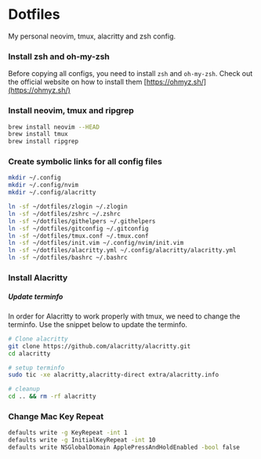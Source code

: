 # Dotfiles

My personal neovim, tmux, alacritty and zsh config.

### Install zsh and oh-my-zsh

Before copying all configs, you need to install `zsh` and `oh-my-zsh`. Check out the official website on how to install them [https://ohmyz.sh/](https://ohmyz.sh/)

### Install neovim, tmux and ripgrep

```bash
brew install neovim --HEAD
brew install tmux
brew install ripgrep
```

### Create symbolic links for all config files

```bash
mkdir ~/.config
mkdir ~/.config/nvim
mkdir ~/.config/alacritty

ln -sf ~/dotfiles/zlogin ~/.zlogin
ln -sf ~/dotfiles/zshrc ~/.zshrc
ln -sf ~/dotfiles/githelpers ~/.githelpers
ln -sf ~/dotfiles/gitconfig ~/.gitconfig
ln -sf ~/dotfiles/tmux.conf ~/.tmux.conf
ln -sf ~/dotfiles/init.vim ~/.config/nvim/init.vim
ln -sf ~/dotfiles/alacritty.yml ~/.config/alacritty/alacritty.yml
ln -sf ~/dotfiles/bashrc ~/.bashrc
```

### Install Alacritty

##### Update terminfo

In order for Alacritty to work properly with tmux, we need to change the terminfo. Use the snippet below to update the terminfo.

```bash
# Clone alacritty
git clone https://github.com/alacritty/alacritty.git
cd alacritty

# setup terminfo
sudo tic -xe alacritty,alacritty-direct extra/alacritty.info

# cleanup
cd .. && rm -rf alacritty
```

### Change Mac Key Repeat

```bash
defaults write -g KeyRepeat -int 1
defaults write -g InitialKeyRepeat -int 10
defaults write NSGlobalDomain ApplePressAndHoldEnabled -bool false
```

